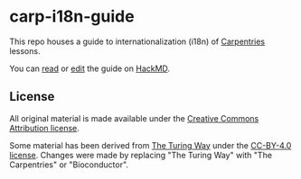 # carp-i18n-guide

This repo houses a guide to internationalization (i18n) of [Carpentries](https://carpentries.org) lessons.

You can [read](https://hackmd.io/oj4EsGXOQOScgB67E7f_bQ?view) or [edit](https://hackmd.io/oj4EsGXOQOScgB67E7f_bQ?edit) the guide on [HackMD](https://hackmd.io/).

## License

All original material is made available under the [Creative Commons
Attribution license][cc-by-human]. 

Some material has been derived from [The Turing Way](https://github.com/the-turing-way/the-turing-way) under the [CC-BY-4.0 license](https://github.com/the-turing-way/the-turing-way/blob/main/LICENSE.md). Changes were made by replacing "The Turing Way" with "The Carpentries" or "Bioconductor".

[cc-by-human]: https://creativecommons.org/licenses/by/4.0/
[cc-by-legal]: https://creativecommons.org/licenses/by/4.0/legalcode